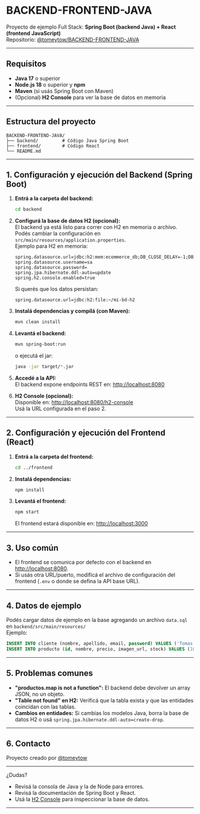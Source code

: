 # BACKEND-FRONTEND-JAVA

Proyecto de ejemplo Full Stack: **Spring Boot (backend Java) + React (frontend JavaScript)**  
Repositorio: [@tomeytow/BACKEND-FRONTEND-JAVA](https://github.com/tomeytow/BACKEND-FRONTEND-JAVA)

---

## Requisitos

- **Java 17** o superior
- **Node.js 18** o superior y **npm**
- **Maven** (si usás Spring Boot con Maven)
- (Opcional) **H2 Console** para ver la base de datos en memoria

---

## Estructura del proyecto

```
BACKEND-FRONTEND-JAVA/
├── backend/         # Código Java Spring Boot
├── frontend/        # Código React
└── README.md
```

---

## 1. Configuración y ejecución del **Backend** (Spring Boot)

1. **Entrá a la carpeta del backend:**
   ```bash
   cd backend
   ```

2. **Configurá la base de datos H2 (opcional):**  
   El backend ya está listo para correr con H2 en memoria o archivo.  
   Podés cambiar la configuración en `src/main/resources/application.properties`.  
   Ejemplo para H2 en memoria:
   ```
   spring.datasource.url=jdbc:h2:mem:ecommerce_db;DB_CLOSE_DELAY=-1;DB_CLOSE_ON_EXIT=FALSE
   spring.datasource.username=sa
   spring.datasource.password=
   spring.jpa.hibernate.ddl-auto=update
   spring.h2.console.enabled=true
   ```
   Si querés que los datos persistan:
   ```
   spring.datasource.url=jdbc:h2:file:~/mi-bd-h2
   ```

3. **Instalá dependencias y compilá (con Maven):**
   ```bash
   mvn clean install
   ```

4. **Levantá el backend:**
   ```bash
   mvn spring-boot:run
   ```
   o ejecutá el jar:
   ```bash
   java -jar target/*.jar
   ```

5. **Accedé a la API:**  
   El backend expone endpoints REST en: [http://localhost:8080](http://localhost:8080)

6. **H2 Console (opcional):**  
   Disponible en: [http://localhost:8080/h2-console](http://localhost:8080/h2-console)  
   Usá la URL configurada en el paso 2.

---

## 2. Configuración y ejecución del **Frontend** (React)

1. **Entrá a la carpeta del frontend:**
   ```bash
   cd ../frontend
   ```

2. **Instalá dependencias:**
   ```bash
   npm install
   ```

3. **Levantá el frontend:**
   ```bash
   npm start
   ```
   El frontend estará disponible en: [http://localhost:3000](http://localhost:3000)

---

## 3. Uso común

- El frontend se comunica por defecto con el backend en [http://localhost:8080](http://localhost:8080).
- Si usás otra URL/puerto, modificá el archivo de configuración del frontend (`.env` o donde se defina la API base URL).

---

## 4. Datos de ejemplo

Podés cargar datos de ejemplo en la base agregando un archivo `data.sql` en `backend/src/main/resources/`  
Ejemplo:

```sql
INSERT INTO cliente (nombre, apellido, email, password) VALUES ('Tomas', 'Gomez', 'gomeztomassalvador@gmail.com', '123');
INSERT INTO producto (id, nombre, precio, imagen_url, stock) VALUES (101, 'Producto especial', 99.99, 'https://via.placeholder.com/150', 10);
```

---

## 5. Problemas comunes

- **"productos.map is not a function":** El backend debe devolver un array JSON, no un objeto.
- **"Table not found" en H2:** Verificá que la tabla exista y que las entidades coincidan con las tablas.
- **Cambios en entidades:** Si cambias los modelos Java, borra la base de datos H2 o usá `spring.jpa.hibernate.ddl-auto=create-drop`.

---

## 6. Contacto

Proyecto creado por [@tomeytow](https://github.com/tomeytow)

---

¿Dudas?  
- Revisá la consola de Java y la de Node para errores.
- Revisá la documentación de Spring Boot y React.
- Usá la [H2 Console](http://localhost:8080/h2-console) para inspeccionar la base de datos.

---